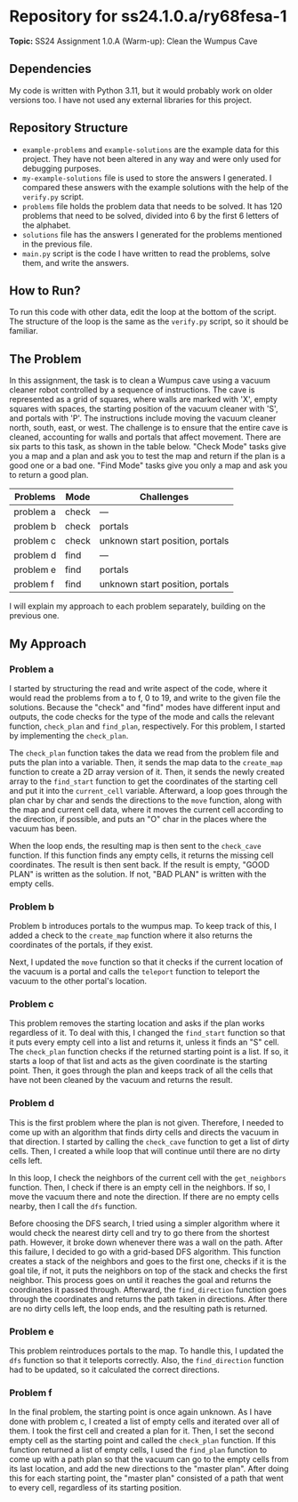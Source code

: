 # Repository for ss24.1.0.a/ry68fesa-1

**Topic:** SS24 Assignment 1.0.A (Warm-up): Clean the Wumpus Cave

## Dependencies

My code is written with Python 3.11, but it would probably work on older versions too. I have not used any external
libraries for this project.

## Repository Structure

- `example-problems` and `example-solutions` are the example data for this project. They have not been altered in any
  way and were only used for debugging purposes.
- `my-example-solutions` file is used to store the answers I generated. I compared these answers with the example
  solutions with the help of the `verify.py` script.
- `problems` file holds the problem data that needs to be solved. It has 120 problems that need to be solved, divided
  into 6 by the first 6 letters of the alphabet.
- `solutions` file has the answers I generated for the problems mentioned in the previous file.
- `main.py` script is the code I have written to read the problems, solve them, and write the answers.

## How to Run?

To run this code with other data, edit the loop at the bottom of the script. The structure of the loop is the same as
the `verify.py` script, so it should be familiar.

## The Problem

In this assignment, the task is to clean a Wumpus cave using a vacuum cleaner robot controlled by a sequence of
instructions. The cave is represented as a grid of squares, where walls are marked with 'X', empty squares with spaces,
the starting position of the vacuum cleaner with 'S', and portals with 'P'. The instructions include moving the vacuum
cleaner north, south, east, or west. The challenge is to ensure that the entire cave is cleaned, accounting for walls
and portals that affect movement. There are six parts to this task, as shown in the table below. "Check Mode" tasks give
you a map and a plan and ask you to test the map and return if the plan is a good one or a bad one. "Find Mode" tasks
give you only a map and ask you to return a good plan.

| Problems  | Mode  | Challenges                      |
|-----------|-------|---------------------------------|
| problem a | check | —                               |
| problem b | check | portals                         |
| problem c | check | unknown start position, portals |
| problem d | find  | —                               |
| problem e | find  | portals                         |
| problem f | find  | unknown start position, portals |

I will explain my approach to each problem separately, building on the previous one.

## My Approach

### Problem a

I started by structuring the read and write aspect of the code, where it would read the problems from a to f, 0 to 19,
and write to the given file the solutions. Because the "check" and "find" modes have different input and outputs, the
code checks for the type of the mode and calls the relevant function, `check_plan` and `find_plan`, respectively. For
this problem, I started by implementing the `check_plan`.

The `check_plan` function takes the data we read from the problem file and puts the plan into a variable. Then, it sends
the map data to the `create_map` function to create a 2D array version of it. Then, it sends the newly created array to
the `find_start` function to get the coordinates of the starting cell and put it into the `current_cell` variable.
Afterward, a loop goes through the plan char by char and sends the directions to the `move` function, along with the map
and current cell data, where it moves the current cell according to the direction, if possible, and puts an "O" char in
the places where the vacuum has been.

When the loop ends, the resulting map is then sent to the `check_cave` function. If this function finds any empty cells,
it returns the missing cell coordinates. The result is then sent back. If the result is empty, "GOOD PLAN" is written as
the solution. If not, "BAD PLAN" is written with the empty cells.

### Problem b

Problem b introduces portals to the wumpus map. To keep track of this, I added a check to the `create_map` function
where it also returns the coordinates of the portals, if they exist.

Next, I updated the `move` function so that it checks if the current location of the vacuum is a portal and calls
the `teleport` function to teleport the vacuum to the other portal's location.

### Problem c

This problem removes the starting location and asks if the plan works regardless of it. To deal with this, I changed
the `find_start` function so that it puts every empty cell into a list and returns it, unless it finds an "S" cell.
The `check_plan` function checks if the returned starting point is a list. If so, it starts a loop of that list and acts
as the given coordinate is the starting point. Then, it goes through the plan and keeps track of all the cells that have
not been cleaned by the vacuum and returns the result.

### Problem d

This is the first problem where the plan is not given. Therefore, I needed to come up with an algorithm that finds dirty
cells and directs the vacuum in that direction. I started by calling the `check_cave` function to get a list of dirty
cells. Then, I created a while loop that will continue until there are no dirty cells left.

In this loop, I check the neighbors of the current cell with the `get_neighbors` function. Then, I check if there is an
empty cell in the neighbors. If so, I move the vacuum there and note the direction. If there are no empty cells nearby,
then I call the `dfs` function.

Before choosing the DFS search, I tried using a simpler algorithm where it would check the nearest dirty cell and try to
go there from the shortest path. However, it broke down whenever there was a wall on the path. After this failure, I
decided to go with a grid-based DFS algorithm. This function creates a stack of the neighbors and goes to the first one,
checks if it is the goal tile, if not, it puts the neighbors on top of the stack and checks the first neighbor. This
process goes on until it reaches the goal and returns the coordinates it passed through. Afterward, the `find_direction`
function goes through the coordinates and returns the path taken in directions. After there are no dirty cells left, the
loop ends, and the resulting path is returned.

### Problem e

This problem reintroduces portals to the map. To handle this, I updated the `dfs` function so that it teleports
correctly. Also, the `find_direction` function had to be updated, so it calculated the correct directions.

### Problem f

In the final problem, the starting point is once again unknown. As I have done with problem c, I created a list of empty
cells and iterated over all of them. I took the first cell and created a plan for it. Then, I set the second empty cell
as the starting point and called the `check_plan` function. If this function returned a list of empty cells, I used
the `find_plan` function to come up with a path plan so that the vacuum can go to the empty cells from its last
location, and add the new directions to the "master plan". After doing this for each starting point, the "master plan"
consisted of a path that went to every cell, regardless of its starting position.